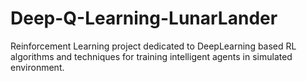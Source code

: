 # Deep-Q-Learning-LunarLander
Reinforcement Learning project dedicated to DeepLearning based RL algorithms and techniques for training intelligent agents in simulated environment.
